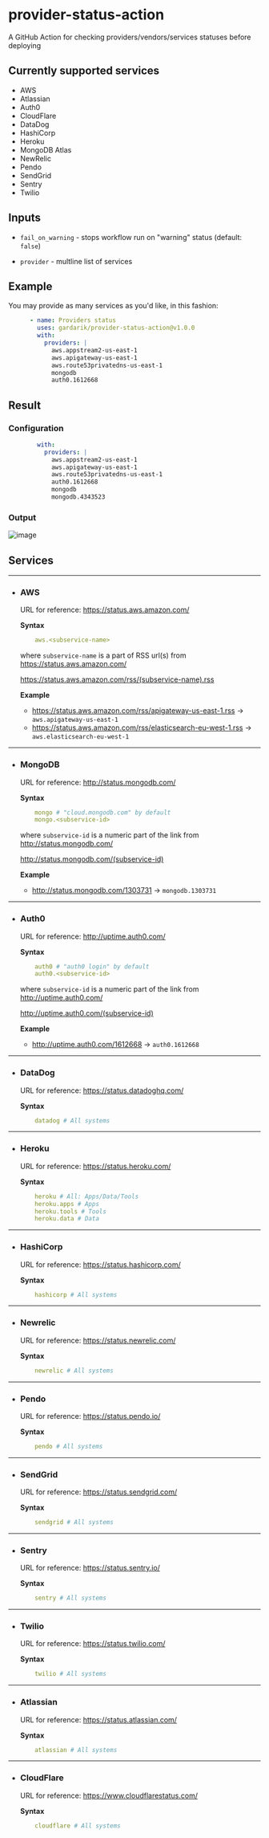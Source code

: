 # provider-status-action

A GitHub Action for checking providers/vendors/services statuses before deploying

## Currently supported services

- AWS
- Atlassian
- Auth0
- CloudFlare
- DataDog
- HashiCorp
- Heroku
- MongoDB Atlas
- NewRelic
- Pendo
- SendGrid
- Sentry
- Twilio

## Inputs

- `fail_on_warning` - stops workflow run on "warning" status (default: `false`)

- `provider` - multline list of services
## Example

You may provide as many services as you'd like, in this fashion:

```yaml
      - name: Providers status
        uses: gardarik/provider-status-action@v1.0.0
        with:
          providers: |
            aws.appstream2-us-east-1
            aws.apigateway-us-east-1
            aws.route53privatedns-us-east-1
            mongodb
            auth0.1612668
```

## Result

### Configuration
```yaml
        with:
          providers: |
            aws.appstream2-us-east-1
            aws.apigateway-us-east-1
            aws.route53privatedns-us-east-1
            auth0.1612668
            mongodb
            mongodb.4343523
```
### Output
![image](https://user-images.githubusercontent.com/45370035/126528768-c11c0e15-cf26-4f62-9516-07aa319018c0.png)
## Services

---
- ### AWS ###

  URL for reference: https://status.aws.amazon.com/

  **Syntax**
  ```yaml
      aws.<subservice-name>
  ```
  where `subservice-name` is a part of RSS url(s) from https://status.aws.amazon.com/ 

  https://status.aws.amazon.com/rss/(subservice-name).rss

  **Example**

   - https://status.aws.amazon.com/rss/apigateway-us-east-1.rss -> `aws.apigateway-us-east-1`
   - https://status.aws.amazon.com/rss/elasticsearch-eu-west-1.rss -> `aws.elasticsearch-eu-west-1` 
---
- ### MongoDB ###

  URL for reference: http://status.mongodb.com/

  **Syntax**
  ```yaml
      mongo # "cloud.mongodb.com" by default
      mongo.<subservice-id>
  ```
  
  where `subservice-id` is a numeric part of the link from http://status.mongodb.com/

  http://status.mongodb.com/(subservice-id)

  **Example**

   - http://status.mongodb.com/1303731 -> `mongodb.1303731`
  
---
- ### Auth0 ###

  URL for reference: http://uptime.auth0.com/

  **Syntax**
  ```yaml
      auth0 # "auth0 login" by default
      auth0.<subservice-id>
  ```
  where `subservice-id` is a numeric part of the link from http://uptime.auth0.com/

  http://uptime.auth0.com/(subservice-id)

  **Example**

   - http://uptime.auth0.com/1612668 -> `auth0.1612668`
  
---
- ### DataDog ###

  URL for reference: https://status.datadoghq.com/

  **Syntax**
  ```yaml
      datadog # All systems
  ```

---
- ### Heroku ###

  URL for reference: https://status.heroku.com/

  **Syntax**
  ```yaml
      heroku # All: Apps/Data/Tools
      heroku.apps # Apps
      heroku.tools # Tools
      heroku.data # Data
  ```      
---
- ### HashiCorp ###

  URL for reference: https://status.hashicorp.com/

  **Syntax**
  ```yaml
      hashicorp # All systems
  ```

---
- ### Newrelic ###

  URL for reference: https://status.newrelic.com/

  **Syntax**
  ```yaml
      newrelic # All systems
  ```
---
- ### Pendo ###

  URL for reference: https://status.pendo.io/

  **Syntax**
  ```yaml
      pendo # All systems
  ```
---
- ### SendGrid ###

  URL for reference: https://status.sendgrid.com/

  **Syntax**
  ```yaml
      sendgrid # All systems
  ```
---
- ### Sentry ###

  URL for reference: https://status.sentry.io/

  **Syntax**
  ```yaml
      sentry # All systems
  ```
---
- ### Twilio ###

  URL for reference: https://status.twilio.com/

  **Syntax**
  ```yaml
      twilio # All systems
  ```
---

- ### Atlassian ###

  URL for reference: https://status.atlassian.com/

  **Syntax**
  ```yaml
      atlassian # All systems
  ```
---
- ### CloudFlare ###

  URL for reference: https://www.cloudflarestatus.com/

  **Syntax**
  ```yaml
      cloudflare # All systems
  ```

